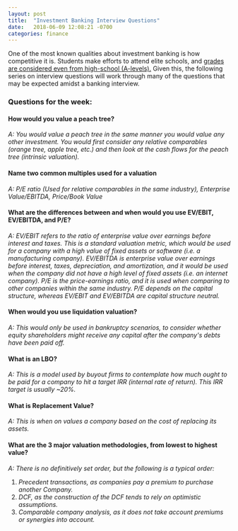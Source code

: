 ```yaml
---
layout: post
title:  "Investment Banking Interview Questions"
date:   2018-06-09 12:08:21 -0700
categories: finance
---
```


One of the most known qualities about investment banking is how competitive it is. Students make efforts to attend elite schools, and [grades are considered even from high-school (A-levels).](https://www.theguardian.com/society/2016/sep/01/top-graduates-missing-out-on-banking-jobs-for-lacking-polish) Given this, the following series on interview questions will work through many of the questions that may be expected amidst a banking interview.

### Questions for the week:

#### How would you value a peach tree?

_A: You would value a peach tree in the same manner you would value any other investment. You would first consider any relative comparables (orange tree, apple tree, etc.) and then look at the cash flows for the peach tree (intrinsic valuation)._

#### Name two common multiples used for a valuation

_A: P/E ratio (Used for relative comparables in the same industry), Enterprise Value/EBITDA, Price/Book Value_

#### What are the differences between and when would you use EV/EBIT, EV/EBITDA, and P/E?

_A: EV/EBIT refers to the ratio of enterprise value over earnings before interest and taxes. This is a standard valuation metric, which would be used for a company with a high value of fixed assets or software (i.e. a manufacturing company). EV/EBITDA is enterprise value over earnings before interest, taxes, depreciation, and amortization, and it would be used when the company *did not* have a high level of fixed assets (i.e. an internet company). P/E is the price-earnings ratio, and it is used when comparing to other companies within the same industry. P/E depends on the capital structure, whereas EV/EBIT and EV/EBITDA are capital structure neutral._

#### When would you use liquidation valuation?

_A: This would only be used in bankruptcy scenarios, to consider whether equity shareholders might receive any capital after the company's debts have been paid off._

#### What is an LBO?

_A: This is a model used by buyout firms to contemplate how much ought to be paid for a company to hit a target IRR (internal rate of return). This IRR target is usually ~20%._

#### What is Replacement Value?

_A: This is when on values a company based on the cost of replacing its assets._

#### What are the 3 major valuation methodologies, from lowest to highest value?

_A: There is no definitively set order, but the following is a typical order:_
1. _Precedent transactions, as companies pay a premium to purchase another Company._
2. _DCF, as the construction of the DCF tends to rely on optimistic assumptions._
3. _Comparable company analysis, as it does not take account premiums or synergies into account._
